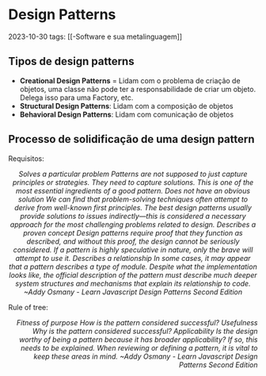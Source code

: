 # Design Patterns
2023-10-30
tags: [[-Software e sua metalinguagem]]

## Tipos de design patterns


* **Creational Design Patterns** = Lidam com o problema de criação de objetos, uma classe não pode ter a responsabilidade de criar um objeto. Delega isso para uma Factory, etc. 
* **Structural Design Patterns**: Lidam com a composição de objetos
* **Behavioral Design Patterns**: Lidam com comunicação de objetos


## Processo de solidificação de uma design pattern

Requisitos: 
<p style="display:flex; justify-content: end; text-align: center" > <i> Solves a particular problem Patterns are not supposed to just capture principles or strategies. They need to capture solutions. This is one of the most essential ingredients of a good pattern. Does not have an obvious solution We can find that problem-solving techniques often attempt to derive from well-known first principles. The best design patterns usually provide solutions to issues indirectly—this is considered a necessary approach for the most challenging problems related to design. Describes a proven concept Design patterns require proof that they function as described, and without this proof, the design cannot be seriously considered. If a pattern is highly speculative in nature, only the brave will attempt to use it. Describes a relationship In some cases, it may appear that a pattern describes a type of module. Despite what the implementation looks like, the official description of the pattern must describe much deeper system structures and mechanisms that explain its relationship to code. ~Addy Osmany - Learn Javascript Design Patterns Second Edition</i></p>

Rule of tree: 

<p style="display:flex; justify-content: end; text-align: right" > <i> Fitness of purpose How is the pattern considered successful? Usefulness Why is the pattern considered successful? Applicability Is the design worthy of being a pattern because it has broader applicability? If so, this needs to be explained. When reviewing or defining a pattern, it is vital to keep these areas in mind. ~Addy Osmany - Learn Javascript Design Patterns Second Edition</i></p>



